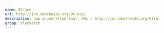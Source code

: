 ```yaml
---
name: 0trace
url: http://jon.oberheide.org/0trace/
description: hop enumeration tool. URL : http://jon.oberheide.org/0trace/ Groups : blackarch blackarch-scanner
group: blackarch
---
```

